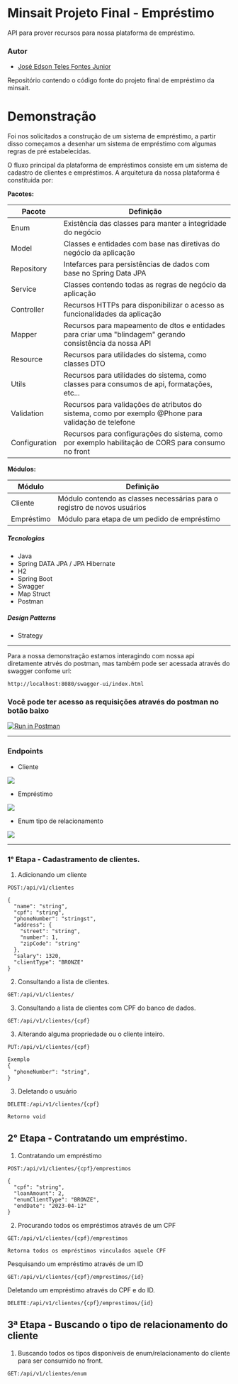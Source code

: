 # Minsait Projeto Final - Empréstimo
API para prover recursos para nossa plataforma de empréstimo.

### Autor

- [José Edson Teles Fontes Junior](https://www.linkedin.com/in/edsontelesfontes/)

Repositório contendo o código fonte do projeto final de empréstimo da minsait.

# Demonstração

Foi nos solicitados a construção de um sistema de empréstimo, a partir disso começamos a desenhar um sistema de empréstimo com algumas regras de pré estabelecidas.

O fluxo principal da plataforma de empréstimos consiste em um sistema de cadastro de clientes e empréstimos.
A arquitetura da nossa plataforma é constituida por:

**Pacotes:**

| Pacote     | Definição                                                                                                 |
|------------|-----------------------------------------------------------------------------------------------------------|
| Enum       | Existência das classes para manter a integridade do negócio                                               |
| Model      | Classes e entidades com base nas diretivas do negócio da aplicação                                        |
| Repository | Intefarces para persistências de dados com base no Spring Data JPA                                        |
| Service    | Classes contendo todas as regras de negócio da aplicação                                                  |
| Controller | Recursos HTTPs para disponibilizar o acesso as funcionalidades da aplicação                               |
| Mapper     | Recursos para mapeamento de dtos e entidades para criar uma "blindagem" gerando consistência da nossa API |
| Resource      | Recursos para utilidades do sistema, como classes DTO               |
| Utils      | Recursos para utilidades do sistema, como classes para consumos de api, formatações, etc...               |
| Validation | Recursos para validações de atributos do sistema, como por exemplo @Phone para validação de telefone   |
| Configuration | Recursos para configurações do sistema, como por exemplo habilitação de CORS para consumo no front     |


**Módulos:**

| Módulo     | Definição                                                                                 |
|------------|-------------------------------------------------------------------------------------------|
| Cliente    | Módulo contendo as classes necessárias para o registro de novos usuários                  |
| Empréstimo | Módulo para etapa de um pedido de empréstimo                                            |


##### Tecnologias

* Java
* Spring DATA JPA / JPA Hibernate
* H2
* Spring Boot
* Swagger
* Map Struct
* Postman

##### Design Patterns
* Strategy

---- -- -- -- 
Para a nossa demonstração estamos interagindo com nossa api diretamente atrvés do postman, mas também pode ser acessada através do swagger confome url:
```
http://localhost:8080/swagger-ui/index.html
```
### Você pode ter acesso as requisições através do postman no botão baixo
[![Run in Postman](https://run.pstmn.io/button.svg)](https://app.getpostman.com/run-collection/26875423-643b5d8c-b374-432a-92c9-36ac50a8059e?action=collection%2Ffork&collection-url=entityId%3D26875423-643b5d8c-b374-432a-92c9-36ac50a8059e%26entityType%3Dcollection%26workspaceId%3Db2d70d72-c200-4ed8-8639-4a2257531b4d)

---- -- 
### Endpoints
* Cliente

<img src= "https://imgur.com/L4n9Lnm.png">

* Empréstimo
<img src = "https://imgur.com/ztE4wyF.png">

* Enum tipo de relacionamento 
<img src = "https://imgur.com/hWjB2z5.png">

---- 
### 1° Etapa - Cadastramento de clientes.

1. Adicionando um cliente

```
POST:/api/v1/clientes
```
```
{
  "name": "string",
  "cpf": "string",
  "phoneNumber": "stringst",
  "address": {
    "street": "string",
    "number": 1,
    "zipCode": "string"
  },
  "salary": 1320,
  "clientType": "BRONZE"
}
```
2. Consultando a lista de clientes.
```
GET:/api/v1/clientes/
```

3. Consultando a lista de clientes com CPF do banco de dados.
```
GET:/api/v1/clientes/{cpf}
```
3. Alterando alguma propriedade ou o cliente inteiro.
```
PUT:/api/v1/clientes/{cpf}
```
```
Exemplo
{
  "phoneNumber": "string",
}
```

3. Deletando o usuário
```
DELETE:/api/v1/clientes/{cpf}
```
```
Retorno void
```
## 2° Etapa - Contratando um empréstimo.

1. Contratando um empréstimo
```
POST:/api/v1/clientes/{cpf}/emprestimos
```
```
{
  "cpf": "string",
  "loanAmount": 2,
  "enumClientType": "BRONZE",
  "endDate": "2023-04-12"
}
```
2. Procurando todos os empréstimos através de um CPF
```
GET:/api/v1/clientes/{cpf}/emprestimos
```
```
Retorna todos os empréstimos vinculados aquele CPF
```
Pesquisando um empréstimo através de um ID
```
GET:/api/v1/clientes/{cpf}/emprestimos/{id}
```

Deletando um empréstimo através do CPF e do ID.
```
DELETE:/api/v1/clientes/{cpf}/emprestimos/{id}
```
## 3ª Etapa - Buscando o tipo de relacionamento do cliente
1. Buscando todos os tipos disponíveis de enum/relacionamento do cliente para ser consumido no front.
```
GET:/api/v1/clientes/enum
```